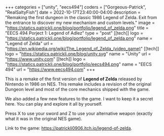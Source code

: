 +++
categories = ["unity", "eecs494"]
coders = ["Gorgeous-Patrick", "RealSaltyFish"]
date = 2022-10-17T23:40:00-04:00
description = "Remaking the first dungeon in the classic 1986 Legend of Zelda. Exit from the entrance to discover my new mechanism and custom levels."
image = "https://statics.patrickli.one/blog/portfolio/legend_of_zelda.png"
title = "EECS 494 Porject 1: Legend of Adlez"
type = "post"
[[tech]]
logo = "https://statics.patrickli.one/blog/portfolio/legend_of_zelda.png"
name = "Legend of Zelda"
url = "https://en.wikipedia.org/wiki/The_Legend_of_Zelda_(video_game)"
[[tech]]
logo = "https://statics.patrickli.one/blog/unity.svg"
name = "Unity"
url = "https://www.unity.com"
[[tech]]
logo = "https://statics.patrickli.one/blog/portfolio/eecs494.png"
name = "EECS 494"
url = "https://www.eecs494.com"
+++

This is a remake of the first version of **Legend of Zelda** released by Nintendo in 1986 on NES. This remake includes a revision of the original Dungeon level and most of the core mechanics shipped with the game. 

We also added a few new features to the game. I want to keep it a secret here. You can play and explore it all by yourself. 

Press X to use your sword and Z to use your alternative weapon (exactly what it was in the original NES game).

Link to the game:
https://patrickli0906.itch.io/legend-of-zelda.
